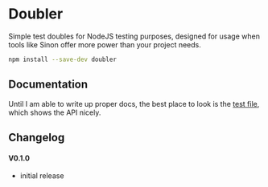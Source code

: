 # Doubler

Simple test doubles for NodeJS testing purposes, designed for usage when tools like Sinon offer more power than your project needs.

```sh
npm install --save-dev doubler
```

## Documentation

Until I am able to write up proper docs, the best place to look is the [test file](https://github.com/jackfranklin/doubler/blob/master/test/doubles.js), which shows the API nicely.

## Changelog

#### V0.1.0
- initial release
